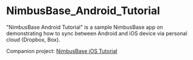 NimbusBase_Android_Tutorial
===========================

"NimbusBase Android Tutorial" is a sample NimbusBase app on demonstrating how to sync between Android and iOS device via personal cloud (Dropbox, Box).

Companion project: [NimbusBase iOS Tutorial](https://github.com/NimbusBase/NimbusBase_iOS) 
